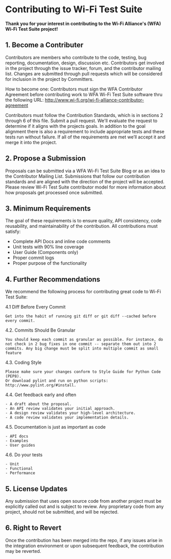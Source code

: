 # **Contributing to Wi-Fi Test Suite**

**Thank you for your interest in contributing to the Wi-Fi Alliance's (WFA) Wi-Fi Test Suite project!**

## 1. Become a Contributer

Contributors are members who contribute to the code, testing, bug reporting, documentation, design, discussion etc. Contributors get involved in the project through the issue tracker, forum, and the contributor mailing list. Changes are submitted through pull requests which will be considered for inclusion in the project by Committers.

How to become one:
Contributors must sign the WFA Contributor Agreement before contributing work to WFA Wi-Fi Test Suite software thru the following URL:
http://www.wi-fi.org/wi-fi-alliance-contributor-agreement

Contributors must follow the Contribution Standards, which is in sections 2 through 6 of this file. Submit a pull request. We'll evaluate the request to determine if it aligns with the projects goals. In addition to the goal alignment there is also a requirement to include appropriate tests and these tests run without failure. If all of the requirements are met we’ll accept it and merge it into the project.

## 2. Propose a Submission

Proposals can be submitted via a WFA Wi-Fi Test Suite Blog or as an idea to the Contributor Mailing List. Submissions that follow our contribution standards and are aligned with the direction of the project will be accepted. Please review Wi-Fi Test Suite contributor model for more information about how proposals get processed once submitted.

## 3. Minimum Requirements

The goal of these requirements is to ensure quality, API consistency, code reusability, and maintainability of the contribution. All contributions must satisfy:

- Complete API Docs and inline code comments
- Unit tests with 90% line coverage
- User Guide (Components only)
- Proper commit logs
- Proper purpose of the functionality

## 4. Further Recommendations

We recommend the following process for contributing great code to Wi-Fi Test Suite:

4.1 Diff Before Every Commit

	Get into the habit of running git diff or git diff --cached before every commit.

4.2. Commits Should Be Granular

	You should keep each commit as granular as possible. For instance, do not check in 2 bug fixes in one commit -- separate them out into 2 commits. Any big change must be split into multiple commit as small feature

4.3. Coding Style

	Please make sure your changes conform to Style Guide for Python Code (PEP8).
	Or download pylint and run on python scripts: http://www.pylint.org/#install.

4.4. Get feedback early and often

	- A draft about the proposal.
	- An API review validates your initial approach.
	- A design review validates your high-level architecture.
	- A code review validates your implementation details.

4.5. Documentation is just as important as code

	- API docs
	- Examples
	- User guides

4.6. Do your tests

	- Unit
	- Functional
	- Performance

## 5. License Updates

Any submission that uses open source code from another project must be explicitly called out and is subject to review. Any proprietary code from any project, should not be submitted, and will be rejected.

## 6. Right to Revert

Once the contribution has been merged into the repo, if any issues arise in the integration environment or upon subsequent feedback, the contribution may be reverted.